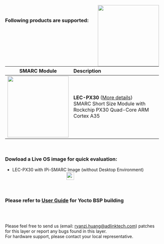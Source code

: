 <img src="https://www.linaro.org/assets/images/projects/yocto-project.png" width="200" align="right">
<br>

### Following products are supported:


|                       SMARC Module                       | Description                                                  |
| :------------------------------------------------------: | :----------------------------------------------------------- |
| <img src="https://i.imgur.com/0blWdgg.png" width="200"/> | **LEC-PX30** ([More details](https://www.adlinktech.com/Products/Computer_on_Modules/SMARC/LEC-PX30?lang=en"))  <br />     SMARC Short Size Module with Rockchip PX30 Quad-Core ARM Cortex A35<br /> |

<br>

### Dowload a Live OS image for quick evaluation:
<ul>
<li>
LEC-PX30 with IPi-SMARC Image (without Desktop Environment) &nbsp; &nbsp; &nbsp; &nbsp; &nbsp; &nbsp; &nbsp; &nbsp; &nbsp; &nbsp; &nbsp; &nbsp; &nbsp; &nbsp; &nbsp; &nbsp; &nbsp; &nbsp; &nbsp; &nbsp; &nbsp; &nbsp; &nbsp; &nbsp; &nbsp; &nbsp;&nbsp;&nbsp;&nbsp;&nbsp;&nbsp;&nbsp;<a href="https://drive.google.com/file/d/11Ghbd9_Af2UVl7lTM2enyA103EgH0B_G/view?usp=sharing" rel="noopener"><img src="https://cdn3.iconfinder.com/data/icons/wireless/512/4-512.png" width="25" /></a>
 </li>
</ul>

<br>

### Please refer to [User Guide](https://github.com/ADLINK/meta-adlink-rockchip/wiki) for Yocto BSP building
 
<br>
<br>


Please feel free to send us (email: ryanzj.huang@adlinktech.com) patches for this layer or report any bugs found in this layer. 
<br> For hardware support, please contact your local representative.

